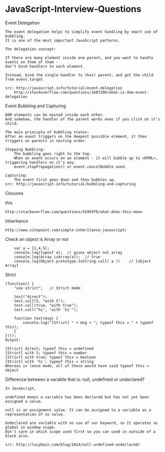 # JavaScript-Interview-Questions

Event Delegation

    The event delegation helps to simplify event handling by smart use of bubbling. 
    It is one of the most important JavaScript patterns.

	The delegation concept:
	
	If there are many element inside one parent, and you want to handle events on them of them - 
	don’t bind handlers to each element.

	Instead, bind the single handler to their parent, and get the child from event.target		

	src: http://javascript.info/tutorial/event-delegation
		http://stackoverflow.com/questions/1687296/what-is-dom-event-delegation

Event Bubbling and Capturing

	DOM elements can be nested inside each other. 
	And somehow, the handler of the parent works even if you click on it’s child.

	The main principle of bubbling states:
	After an event triggers on the deepest possible element, it then triggers on parents in nesting order.

	Stopping Bubbling:
		The bubbling goes right to the top. 
		When an event occurs on an element - it will bubble up to <HTML>, triggering handlers on it’s way.
		event.stopPropagation() or event.cancelBubble used.

	Capturing:
		The event first goes down and then bubbles up. 
	src: http://javascript.info/tutorial/bubbling-and-capturing

Closures 

this

	http://stackoverflow.com/questions/4195970/what-does-this-mean

Inhertiance

	http://www.sitepoint.com/simple-inheritance-javascript/


Check an object is Array or not

	    var a = [1,4,5];
	    console.log(typeof a);	// gives object not array
	    console.log(Array.isArray(a));	// true
	    console.log(Object.prototype.toString.call( a ))	// [object Array]

Strict

	(function() {
	    "use strict";   // Strict mode

	    test("direct");
	    test.call(5, "with 5");
	    test.call(true, "with true");
	    test.call("hi", "with 'hi'");

	    function test(msg) {
	        console.log("[Strict] " + msg + "; typeof this = " + typeof this);
	    }
	})();
	Output:

	[Strict] direct; typeof this = undefined
	[Strict] with 5; typeof this = number
	[Strict] with true; typeof this = boolean
	[Strict] with 'hi'; typeof this = string
	Whereas in loose mode, all of those would have said typeof this = object

Difference between a variable that is: null, undefined or undeclared?
	
	In JavaScript,

	undefined means a variable has been declared but has not yet been assigned a value.

	null is an assignment value. It can be assigned to a variable as a representation of no value.

	Undeclared are variable with no use of var keyword, so It operates as global in window scope.
	Don't care in which scope used first so you can used in outside of a block also.

	src: http://lucybain.com/blog/2014/null-undefined-undeclared/  
